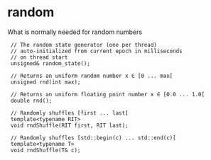 # random
What is normally needed for random numbers

     // The random state generator (one per thread)
     // auto-initialized from current epoch in milliseconds
     // on thread start
     unsigned& random_state();

     // Returns an uniform random number x ∈ [0 ... max[
     unsigned rnd(int max);

     // Returns an uniform floating point number x ∈ [0.0 ... 1.0[
     double rnd();

     // Randomly shuffles [first ... last[
     template<typename RIT>
     void rndShuffle(RIT first, RIT last);

     // Randomly shuffles [std::begin(c) ... std::end(c)[
     template<typename T>
     void rndShuffle(T& c);
